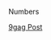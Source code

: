 Numbers

[9gag Post](http://9gag.com/gag/a9YzbPD/hi-i-just-received-a-creepy-letter-from-a-stranger-with-this-code-2-coins-and-a-letter-to-send-back-any-code-breaker-please-french)